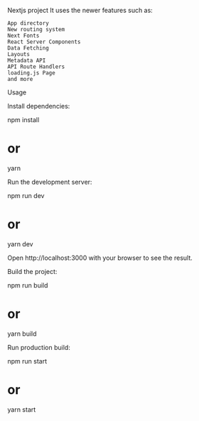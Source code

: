 Nextjs project It uses the newer features such as:

    App directory
    New routing system
    Next Fonts
    React Server Components
    Data Fetching
    Layouts
    Metadata API
    API Route Handlers
    loading.js Page
    and more

Usage

Install dependencies:

npm install

# or

yarn

Run the development server:

npm run dev

# or

yarn dev

Open http://localhost:3000 with your browser to see the result.

Build the project:

npm run build

# or

yarn build

Run production build:

npm run start

# or

yarn start
